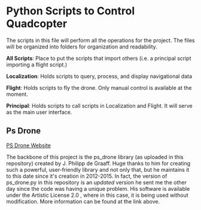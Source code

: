 # Python Scripts to Control Quadcopter
The scripts in this file will perform all the operations for the project. The files will be organized into folders for organization and readability.

**All Scripts**:
Place to put the scripts that import others (i.e. a principal script importing a flight script.)

**Localization**:
Holds scripts to query, process, and display navigational data

**Flight**:
Holds scripts to fly the drone. Only manual control is available at the moment.

**Principal**:
Holds scripts to call scripts in Localization and Flight. It will serve as the main user interface.

## Ps Drone
[PS Drone Website](http://www.playsheep.de/drone/index.html)

The backbone of this project is the ps_drone library (as uploaded in this repository) created by J. Philipp de Graaff. Huge thanks to him for creating such a powerful, user-friendly library and not only that, but he maintains it to this date since it's creation in 2012-2015. In fact, the version of ps_drone.py in this repository is an *updated* version he sent me the other day since the code was having a unique problem. His software is available under the Artistic License 2.0 , where in this case, it is being used without modification. More information can be found at the link above.
